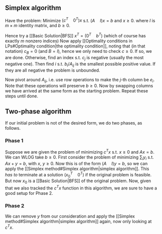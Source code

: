 ## Simplex algorithm
Have the problem:
Minimize $(c^T\quad 0^T)x$ s.t. $(A\quad I)x=b$ and $x\geq 0$.
where $I$ is $m\times m$ identity matrix, and $b\geq 0$.

Hence try a [[Basic Solution|BFS]] $x^T=(0^T\quad b^T)$ 
(which of course has exactly $m$ nonzero indices)
Now apply [[Optimality conditions in LPs#Optimality condition|the optimality condition]], 
noting that (in that notation) $c_B=0$ (and $B=I$), 
hence we only need to check $c\geq 0$. 
If so, we are done.
Otherwise, find an index s.t. $c_j$ is negative 
(usually the most negative one). 
Then find $i$ s.t. $b_i/A_{ij}$ is the smallest possible positive value. 
If they are all negative the problem is unbounded.

Now pivot around $A_{ij}$, 
i.e. use row operations to make the $j$-th column be $e_i$. 
Note that these operations will preserve $b\geq 0$. 
Now by swapping columns we have arrived at the same form as the starting problem.
Repeat these steps until done.

## Two-phase algorithm
If our initial problem is not of the desired form, we do two phases, as follows.
### Phase 1
Suppose we are given the problem of minimizing $c^Tx$ s.t. $x\geq 0$ and $Ax=b$. 
We can WLOG take $b\geq 0$.
First consider the problem of minimizing $\sum_i y_i$ s.t. $Ax+y=b$, with $x,\ y\geq 0$. 
Now this is of the form $(A\quad I)y=b$, 
so we can apply the [[Simplex method#Simplex algorithm|simplex algorithm]]. 
This *has to* terminate at a solution $(x_0^T\quad 0^T)$ if the original problem is feasible. 
But now $x_0$ is a [[Basic Solution|BFS]] of the original problem. 
Now, given that we also tracked the $c^Tx$ function in this algorithm, 
we are sure to have a good setup for Phase 2.
### Phase 2
We can remove $y$ from our consideration and apply the [[Simplex method#Simplex algorithm|simplex algorithm]] again, 
now only looking at $c^Tx$.